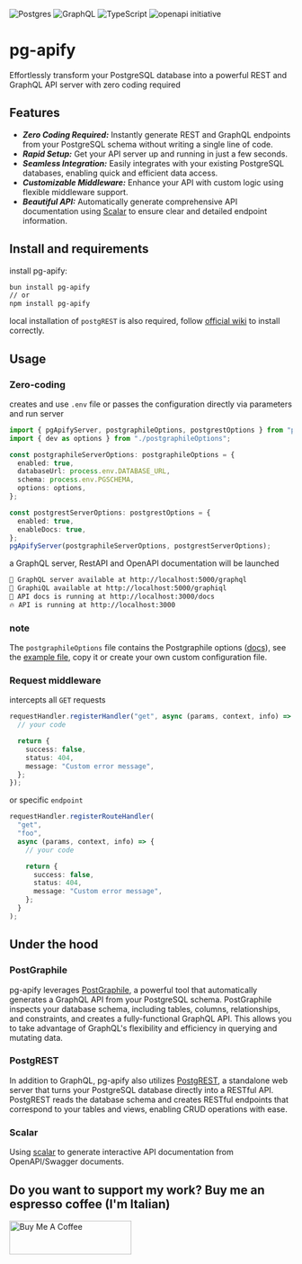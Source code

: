 ![Postgres](https://img.shields.io/badge/postgres-%23316192.svg?style=for-the-badge&logo=postgresql&logoColor=white)
![GraphQL](https://img.shields.io/badge/-GraphQL-E10098?style=for-the-badge&logo=graphql&logoColor=white)
![TypeScript](https://img.shields.io/badge/typescript-%23007ACC.svg?style=for-the-badge&logo=typescript&logoColor=white)
![openapi initiative](https://img.shields.io/badge/openapiinitiative-%23000000.svg?style=for-the-badge&logo=openapiinitiative&logoColor=white)

# pg-apify

Effortlessly transform your PostgreSQL database into a powerful REST and GraphQL API server with zero coding required

## Features

- **_Zero Coding Required:_** Instantly generate REST and GraphQL endpoints from your PostgreSQL schema without writing a single line of code.
- **_Rapid Setup:_** Get your API server up and running in just a few seconds.
- **_Seamless Integration:_** Easily integrates with your existing PostgreSQL databases, enabling quick and efficient data access.
- **_Customizable Middleware:_** Enhance your API with custom logic using flexible middleware support.
- **_Beautiful API:_** Automatically generate comprehensive API documentation using [Scalar](https://github.com/scalar/scalar) to ensure clear and detailed endpoint information.

## Install and requirements

install pg-apify:

```bash
bun install pg-apify
// or
npm install pg-apify
```

local installation of `postgREST` is also required, follow [official wiki](https://postgrest.org/en/v12/explanations/install.html) to install correctly.

## Usage

### Zero-coding

creates and use `.env` file or passes the configuration directly via parameters and run server

```typescript
import { pgApifyServer, postgraphileOptions, postgrestOptions } from "pg-apify";
import { dev as options } from "./postgraphileOptions";

const postgraphileServerOptions: postgraphileOptions = {
  enabled: true,
  databaseUrl: process.env.DATABASE_URL,
  schema: process.env.PGSCHEMA,
  options: options,
};

const postgrestServerOptions: postgrestOptions = {
  enabled: true,
  enableDocs: true,
};
pgApifyServer(postgraphileServerOptions, postgrestServerOptions);
```

a GraphQL server, RestAPI and OpenAPI documentation will be launched

```bash
🚀 GraphQL server available at http://localhost:5000/graphql
🚀 GraphiQL available at http://localhost:5000/graphiql
📖 API docs is running at http://localhost:3000/docs
🔥 API is running at http://localhost:3000
```

### note

The `postgraphileOptions` file contains the Postgraphile options ([docs](https://www.graphile.org/postgraphile/usage-library/#recommended-options)), see the [example file](example/postgraphileOptions.ts), copy it or create your own custom configuration file.

### Request middleware

intercepts all `GET` requests

```typescript
requestHandler.registerHandler("get", async (params, context, info) => {
  // your code

  return {
    success: false,
    status: 404,
    message: "Custom error message",
  };
});
```

or specific `endpoint`

```typescript
requestHandler.registerRouteHandler(
  "get",
  "foo",
  async (params, context, info) => {
    // your code

    return {
      success: false,
      status: 404,
      message: "Custom error message",
    };
  }
);
```

## Under the hood

### PostGraphile

pg-apify leverages [PostGraphile](https://github.com/graphile/crystal/tree/main/postgraphile/postgraphile), a powerful tool that automatically generates a GraphQL API from your PostgreSQL schema. PostGraphile inspects your database schema, including tables, columns, relationships, and constraints, and creates a fully-functional GraphQL API. This allows you to take advantage of GraphQL's flexibility and efficiency in querying and mutating data.

### PostgREST

In addition to GraphQL, pg-apify also utilizes [PostgREST](https://github.com/PostgREST/postgrest), a standalone web server that turns your PostgreSQL database directly into a RESTful API. PostgREST reads the database schema and creates RESTful endpoints that correspond to your tables and views, enabling CRUD operations with ease.

### Scalar

Using [scalar](https://github.com/scalar/scalar) to generate interactive API documentation from OpenAPI/Swagger documents.

## Do you want to support my work? Buy me an espresso coffee (I'm Italian)

<a href="https://www.buymeacoffee.com/edsol" target="_blank"><img src="https://cdn.buymeacoffee.com/buttons/v2/default-yellow.png" alt="Buy Me A Coffee" style="height: 60px !important;width: 217px !important;" ></a>
